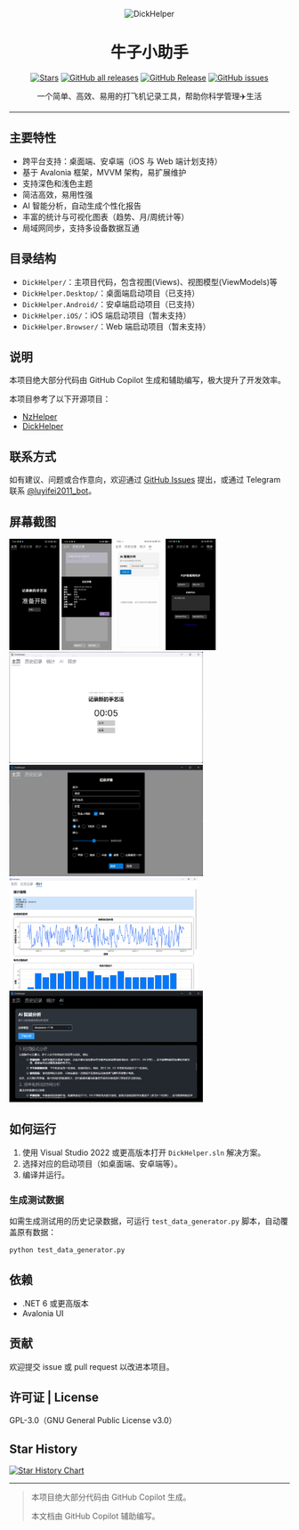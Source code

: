 <div align="center">

![DickHelper](https://socialify.git.ci/LuYifei2011/DickHelper/image?description=1&font=Inter&forks=1&language=1&name=1&owner=1&stargazers=1&theme=Auto)

# 牛子小助手

[![Stars](https://img.shields.io/github/stars/LuYifei2011/DickHelper?label=stars)](https://github.com/LuYifei2011/DickHelper)
<a href="https://github.com/LuYifei2011/DickHelper/releases"><img alt="GitHub all releases" src="https://img.shields.io/github/downloads/LuYifei2011/DickHelper/total?label=Downloads"></a>
[![GitHub Release](https://img.shields.io/github/v/release/LuYifei2011/DickHelper)](https://github.com/LuYifei2011/DickHelper/releases)
<a href="https://github.com/LuYifei2011/DickHelper/issues"><img alt="GitHub issues" src="https://img.shields.io/github/issues/LuYifei2011/DickHelper"></a>

一个简单、高效、易用的打飞机记录工具，帮助你科学管理✈️生活

</div>

---

## 主要特性
- 跨平台支持：桌面端、安卓端（iOS 与 Web 端计划支持）
- 基于 Avalonia 框架，MVVM 架构，易扩展维护
- 支持深色和浅色主题
- 简洁高效，易用性强
- AI 智能分析，自动生成个性化报告
- 丰富的统计与可视化图表（趋势、月/周统计等）
- 局域网同步，支持多设备数据互通

## 目录结构
- `DickHelper/`：主项目代码，包含视图(Views)、视图模型(ViewModels)等
- `DickHelper.Desktop/`：桌面端启动项目（已支持）
- `DickHelper.Android/`：安卓端启动项目（已支持）
- `DickHelper.iOS/`：iOS 端启动项目（暂未支持）
- `DickHelper.Browser/`：Web 端启动项目（暂未支持）

## 说明
本项目绝大部分代码由 GitHub Copilot 生成和辅助编写，极大提升了开发效率。

本项目参考了以下开源项目：
- [NzHelper](https://github.com/zzzdajb/NzHelper)
- [DickHelper](https://github.com/zzzdajb/DickHelper)

## 联系方式
如有建议、问题或合作意向，欢迎通过 [GitHub Issues](https://github.com/LuYifei2011/DickHelper/issues) 提出，或通过 Telegram 联系 [@luyifei2011_bot](https://t.me/luyifei2011_bot)。

## 屏幕截图
<div style="display: inline-block;">
<img alt="Android 主页" src="./screenshot/Android_主页.jpg" height=200>
<img alt="Android 历史详情" src="./screenshot/Android_历史详情.jpg" height=200>
<img alt="Android AI" src="./screenshot/Android_AI.jpg" height=200>
<img alt="Android 同步" src="./screenshot/Android_同步.jpg" height=200>
<img alt="Windows 主页" src="./screenshot/Windows_主页.png" height=200>
<img alt="Windows 记录详情" src="./screenshot/Windows_记录详情.png" height=200>
<img alt="Windows 统计" src="./screenshot/Windows_统计.png" height=200>
<img alt="Windows AI" src="./screenshot/Windows_AI.png" height=200>
</div>

## 如何运行
1. 使用 Visual Studio 2022 或更高版本打开 `DickHelper.sln` 解决方案。
2. 选择对应的启动项目（如桌面端、安卓端等）。
3. 编译并运行。

### 生成测试数据
如需生成测试用的历史记录数据，可运行 `test_data_generator.py` 脚本，自动覆盖原有数据：

```bash
python test_data_generator.py
```

## 依赖
- .NET 6 或更高版本
- Avalonia UI

## 贡献
欢迎提交 issue 或 pull request 以改进本项目。

## 许可证 | License
GPL-3.0（GNU General Public License v3.0）

## Star History
[![Star History Chart](https://api.star-history.com/svg?repos=LuYifei2011/DickHelper&type=Timeline)](https://star-history.com/#LuYifei2011/DickHelper&Timeline)

---

> 本项目绝大部分代码由 GitHub Copilot 生成。
> 
> 本文档由 GitHub Copilot 辅助编写。
